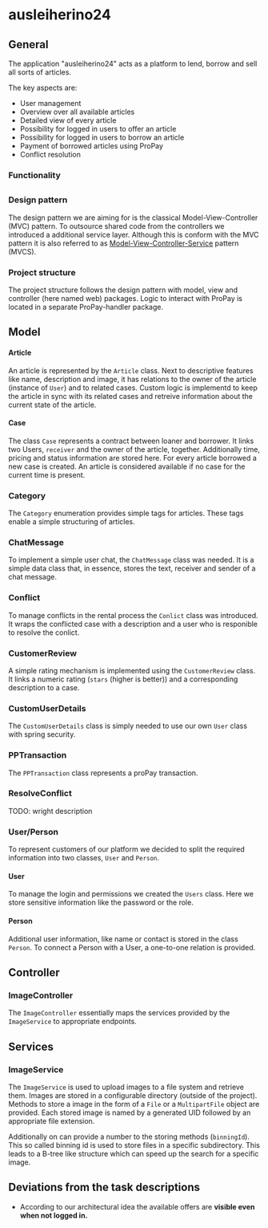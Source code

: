 # ausleiherino24

## General

The application "ausleiherino24" acts as a platform to lend, borrow and sell all sorts of articles.

The key aspects are:

* User management
* Overview over all available articles
* Detailed view of every article
* Possibility for logged in users to offer an article
* Possibility for logged in users to borrow an       article
* Payment of borrowed articles using ProPay
* Conflict resolution

### Functionality

## 

### Design pattern

The design pattern we are aiming for is the classical Model-View-Controller (MVC) pattern. To outsource shared code from the controllers we introduced a additional service layer.
Although this is conform with the MVC pattern it is also referred to as
[Model-View-Controller-Service](https://glossar.hs-augsburg.de/Model-View-Controller-Service-Paradigma) pattern (MVCS).

### Project structure

The project structure follows the design pattern with model, view and controller (here named web) packages.
Logic to interact with ProPay is located in a separate ProPay-handler package.

## Model

#### Article
An article is represented by the `Article` class. Next to descriptive features like name, description and image, it has relations to the owner of the article (instance of `User`) and to related cases. Custom logic is implementd to keep the article in sync with its related cases and retreive information about the current state of the article.

#### Case
The class `Case` represents a contract between loaner and borrower. It links two Users, `receiver` and the owner of the article, together.
Additionally time, pricing and status information are stored here. For every article borrowed a new case is created.
An article is considered available if no case for the current time is present.

### Category
The `Category` enumeration provides simple tags for articles.
These tags enable a simple structuring of articles.

### ChatMessage

To implement a simple user chat, the `ChatMessage` class was needed. It is a simple data class that, in essence, stores the text, receiver and sender of a chat message.

### Conflict

To manage conflicts in the rental process the `Conlict` class was introduced. It wraps the conflicted case with a description and a user who is responible to resolve the conlict.

### CustomerReview

A simple rating mechanism is implemented using the `CustomerReview` class. 
It links a numeric rating (`stars` (higher is better)) and a corresponding description to a case.

### CustomUserDetails
The `CustomUserDetails` class is simply needed to use our own `User` class with spring security.

### PPTransaction
The `PPTransaction` class represents a proPay transaction.

### ResolveConflict
TODO: wright description

### User/Person

To represent customers of our platform we decided to split the required information into two classes, `User` and  `Person`.

#### User
To manage the login and permissions we created the `Users` class. Here we store sensitive information like the password or the role.

#### Person
Additional user information, like name or contact is stored in the class `Person`. To connect a Person with a User, a one-to-one relation is provided.


## Controller

### ImageController

The `ImageController` essentially maps the services provided by the `ImageService` to appropriate endpoints.


## Services

### ImageService

The `ImageService` is used to upload images to a file system and retrieve them.
Images are stored in a configurable directory (outside of the project). Methods to store a image in the form of a `File` or a `MultipartFile` object are provided. Each stored image is named by a generated UID followed by an appropriate file extension.

Additionally on can provide a number to the storing methods (`binningId`). This so called binning id is used to store files in a specific subdirectory. This leads to a B-tree like structure which can speed up the search for a specific image.


## Deviations from the task descriptions
* According to our architectural idea the available offers are **visible even when not logged in.**
